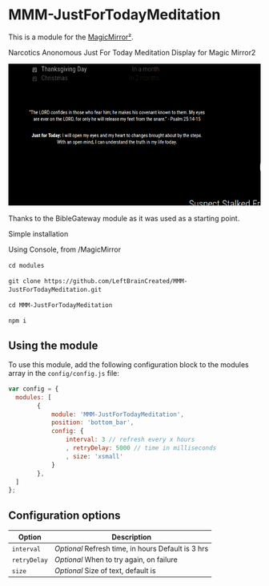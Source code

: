 # MMM-JustForTodayMeditation

This is a module for the [MagicMirror²](https://github.com/MichMich/MagicMirror/).

Narcotics Anonomous Just For Today Meditation Display for Magic Mirror2

![Preview](https://github.com/LeftBrainCreated/MMM-JustForTodayMeditation/blob/main/JustForToday_Cropped%20(1).png?raw=true)

Thanks to the BibleGateway module as it was used as a starting point.

Simple installation


Using Console, from /MagicMirror

`
cd modules
`

`
git clone https://github.com/LeftBrainCreated/MMM-JustForTodayMeditation.git
`

`
cd MMM-JustForTodayMeditation
`

`
npm i
`


## Using the module

To use this module, add the following configuration block to the modules array in the `config/config.js` file:

```js
var config = {
  modules: [
		{
			module: 'MMM-JustForTodayMeditation',
			position: 'bottom_bar',
			config: {
				interval: 3 // refresh every x hours
				, retryDelay: 5000 // time in milliseconds
				, size: 'xsmall'
			}
		},
  ]
};
```

## Configuration options

| Option    | Description                                                                                                     |
| --------- | --------------------------------------------------------------------------------------------------------------- |
| `interval` | _Optional_ Refresh time, in hours Default is 3 hrs |
| `retryDelay` | _Optional_ When to try again, on failure |
| `size` | _Optional_ Size of text, default is |
